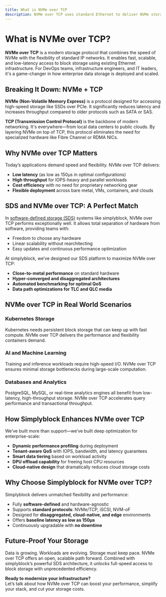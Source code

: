 ```yaml
---
title: What is NVMe over TCP
description: NVMe over TCP uses standard Ethernet to deliver NVMe storage performance across networks without requiring special hardware.
---
```

# What is NVMe over TCP?

**NVMe over TCP** is a modern storage protocol that combines the speed of NVMe with the flexibility of standard IP networks. It enables fast, scalable, and low-latency access to block storage using existing Ethernet infrastructure. For DevOps teams, infrastructure engineers, and IT leaders, it's a game-changer in how enterprise data storage is deployed and scaled.

## Breaking It Down: NVMe + TCP

**NVMe (Non-Volatile Memory Express)** is a protocol designed for accessing high-speed storage like SSDs over PCIe. It significantly reduces latency and increases throughput compared to older protocols such as SATA or SAS.

**TCP (Transmission Control Protocol)** is the backbone of modern networking. It's everywhere—from local data centers to public clouds. By layering NVMe on top of TCP, this protocol eliminates the need for specialized hardware like Fibre Channel or RDMA NICs.

## Why NVMe over TCP Matters

Today’s applications demand speed and flexibility. NVMe over TCP delivers:

- **Low latency** (as low as 150μs in optimal configurations)
- **High throughput** for IOPS-heavy and parallel workloads
- **Cost efficiency** with no need for proprietary networking gear
- **Flexible deployment** across bare metal, VMs, containers, and clouds

## SDS and NVMe over TCP: A Perfect Match

In [software-defined storage (SDS)](https://www.simplyblock.io/glossary/software-defined-storage-sds/) systems like simplyblock, NVMe over TCP performs exceptionally well. It allows total separation of hardware from software, providing teams with:

- Freedom to choose any hardware
- Linear scalability without rearchitecting
- Easy updates and continuous performance optimization

At simplyblock, we’ve designed our SDS platform to maximize NVMe over TCP:

- **Close-to-metal performance** on standard hardware
- **Hyper-converged and disaggregated architectures**
- **Automated benchmarking for optimal QoS**
- **Data path optimizations for TLC and QLC media**

## NVMe over TCP in Real World Scenarios

### Kubernetes Storage

Kubernetes needs persistent block storage that can keep up with fast compute. NVMe over TCP delivers the performance and flexibility containers demand.

### AI and Machine Learning

Training and inference workloads require high-speed I/O. NVMe over TCP ensures minimal storage bottlenecks during large-scale computation.

### Databases and Analytics

PostgreSQL, MySQL, or real-time analytics engines all benefit from low-latency, high-throughput storage. NVMe over TCP accelerates query performance and transactional throughput.

## How Simplyblock Enhances NVMe over TCP

We’ve built more than support—we’ve built deep optimization for enterprise-scale:

- **Dynamic performance profiling** during deployment
- **Tenant-aware QoS** with IOPS, bandwidth, and latency guarantees
- **Smart data tiering** based on workload activity
- **DPU offload capability** for freeing host CPU resources
- **Cloud-native design** that dramatically reduces cloud storage costs

## Why Choose Simplyblock for NVMe over TCP?

Simplyblock delivers unmatched flexibility and performance:

- Fully **software-defined** and hardware-agnostic
- Supports **standard protocols**: NVMe/TCP, iSCSI, NVM-oF
- Designed for **disaggregated, cloud-native, and edge** environments
- Offers **baseline latency as low as 150μs**
- Continuously upgradable with **no downtime**

## Future-Proof Your Storage

Data is growing. Workloads are evolving. Storage must keep pace. NVMe over TCP offers an open, scalable path forward. Combined with simplyblock’s powerful SDS architecture, it unlocks full-speed access to block storage with unprecedented efficiency.

**Ready to modernize your infrastructure?**  
Let’s talk about how NVMe over TCP can boost your performance, simplify your stack, and cut your storage costs.
